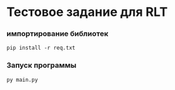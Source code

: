 # Тестовое задание для RLT
### импортирование библиотек 
`pip install -r req.txt`

### Запуск программы
`py main.py`
